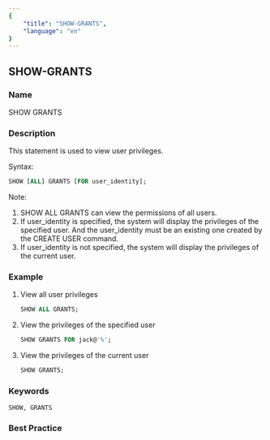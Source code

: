 ```yaml
---
{
    "title": "SHOW-GRANTS",
    "language": "en"
}
---
```


<!--
Licensed to the Apache Software Foundation (ASF) under one
or more contributor license agreements.  See the NOTICE file
distributed with this work for additional information
regarding copyright ownership.  The ASF licenses this file
to you under the Apache License, Version 2.0 (the
"License"); you may not use this file except in compliance
with the License.  You may obtain a copy of the License at

  http://www.apache.org/licenses/LICENSE-2.0

Unless required by applicable law or agreed to in writing,
software distributed under the License is distributed on an
"AS IS" BASIS, WITHOUT WARRANTIES OR CONDITIONS OF ANY
KIND, either express or implied.  See the License for the
specific language governing permissions and limitations
under the License.
-->

## SHOW-GRANTS

### Name

SHOW GRANTS

### Description

 This statement is used to view user privileges.

Syntax:

```sql
SHOW [ALL] GRANTS [FOR user_identity];
```

Note:

1. SHOW ALL GRANTS can view the permissions of all users.
2. If user_identity is specified, the system will display the privileges of the specified user. And the user_identity must be an existing one created by the CREATE USER command.
3. If user_identity is not specified, the system will display the privileges of the current user.

### Example

1. View all user privileges

    ```sql
    SHOW ALL GRANTS;
    ````

2. View the privileges of the specified user

    ```sql
    SHOW GRANTS FOR jack@'%';
    ````

3. View the privileges of the current user

    ```sql
    SHOW GRANTS;
    ````

### Keywords

    SHOW, GRANTS

### Best Practice

